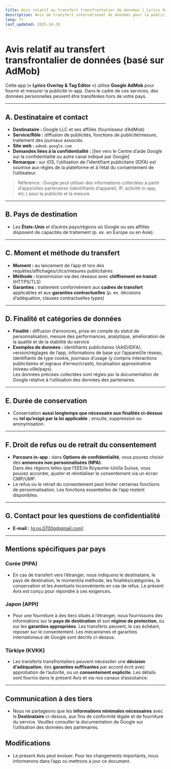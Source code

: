 ```yaml
---
title: Avis relatif au transfert transfrontalier de données | Lyrics Overlay & Tag Editor
description: Avis de transfert international de données pour la publicité via AdMob (Français)
lang: fr
last_updated: 2025-10-29
---
```


# Avis relatif au transfert transfrontalier de données (basé sur AdMob)

Cette app (« **Lyrics Overlay & Tag Editor** ») utilise **Google AdMob** pour fournir et mesurer la publicité in-app. Dans le cadre de ces services, des données personnelles peuvent être transférées hors de votre pays.

---

## A. Destinataire et contact
- **Destinataire :** Google LLC et ses affiliés (fournisseur d’AdMob)  
- **Service/Rôle :** diffusion de publicités, fonctions de publicité/mesure, traitement des journaux associés  
- **Site web :** `admob.google.com`  
- **Demandes liées à la confidentialité :** [lien vers le Centre d’aide Google sur la confidentialité ou autre canal indiqué par Google]  
- **Remarque :** sur iOS, l’utilisation de l’identifiant publicitaire (IDFA) est soumise aux règles de la plateforme et à l’état du consentement de l’utilisateur.

> Référence : Google peut utiliser des informations collectées à partir d’apps/sites partenaires (identifiants d’appareil, IP, activité in-app, etc.) pour la publicité et la mesure.

---

## B. Pays de destination
- Les **États-Unis** et d’autres pays/régions où Google ou ses affiliés disposent de capacités de traitement (p. ex. en Europe ou en Asie).

---

## C. Moment et méthode du transfert
- **Moment :** au lancement de l’app et lors des requêtes/affichages/clics/mesures publicitaires  
- **Méthode :** transmission via des réseaux avec **chiffrement en transit** (HTTPS/TLS)  
- **Garanties :** traitement conformément aux **cadres de transfert** applicables et aux **garanties contractuelles** (p. ex. décisions d’adéquation, clauses contractuelles types)

---

## D. Finalité et catégories de données
- **Finalité :** diffusion d’annonces, prise en compte du statut de personnalisation, mesure des performances, analytique, amélioration de la qualité et de la stabilité du service  
- **Exemples de données :** identifiants publicitaires (AAID/IDFA), version/réglages de l’app, informations de base sur l’appareil/le réseau, identifiants de type cookie, journaux d’usage (y compris interactions publicitaires et signaux d’erreur/crash), localisation approximative (niveau ville/pays).  
  Les données précises collectées sont régies par la documentation de Google relative à l’utilisation des données des partenaires.

---

## E. Durée de conservation
- Conservation **aussi longtemps que nécessaire aux finalités ci-dessus** ou **tel qu’exigé par la loi applicable** ; ensuite, suppression ou anonymisation.

---

## F. Droit de refus ou de retrait du consentement
- **Parcours in-app :** dans **Options de confidentialité**, vous pouvez choisir des **annonces non personnalisées (NPA)**.  
  Dans des régions telles que l’EEE/le Royaume-Uni/la Suisse, vous pouvez accorder, ajuster et réinitialiser le consentement via un écran CMP/UMP.  
- Le refus ou le retrait du consentement peut limiter certaines fonctions de personnalisation. Les fonctions essentielles de l’app restent disponibles.

---

## G. Contact pour les questions de confidentialité
- **E-mail :** [g.ns.0700g@gmail.com]

---

## Mentions spécifiques par pays

### Corée (PIPA)
- En cas de transfert vers l’étranger, nous indiquons le destinataire, le pays de destination, le moment/la méthode, les finalités/catégories, la conservation et les éventuels inconvénients en cas de refus. Le présent Avis est conçu pour répondre à ces exigences.

### Japon (APPI)
- Pour une fourniture à des tiers situés à l’étranger, nous fournissons des informations sur le **pays de destination** et son **régime de protection**, ou sur les **garanties appropriées**. Les transferts peuvent, le cas échéant, reposer sur le consentement. Les mécanismes et garanties internationaux de Google sont décrits ci-dessus.

### Türkiye (KVKK)
- Les transferts transfrontaliers peuvent nécessiter une **décision d’adéquation**, des **garanties suffisantes** par accord écrit avec approbation de l’autorité, ou un **consentement explicite**. Les détails sont fournis dans le présent Avis et via nos canaux d’assistance.

---

## Communication à des tiers
- Nous ne partageons que les **informations minimales nécessaires** avec le **Destinataire** ci-dessus, aux fins de conformité légale et de fourniture du service. Veuillez consulter la documentation de Google sur l’utilisation des données des partenaires.

## Modifications
- Le présent Avis peut évoluer. Pour les changements importants, nous informerons dans l’app ou mettrons à jour ce document.



